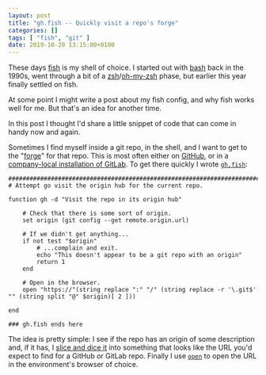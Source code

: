 ```yaml
---
layout: post
title: "gh.fish -- Quickly visit a repo's forge"
categories: []
tags: [ "fish", "git" ]
date: 2019-10-20 13:15:00+0100
---
```


These days [fish](https://fishshell.com/) is my shell of choice. I started
out with [bash](https://www.gnu.org/software/bash/) back in the 1990s, went
through a bit of a
[zsh](https://www.zsh.org/)/[oh-my-zsh](https://ohmyz.sh/) phase, but
earlier this year finally settled on fish.

At some point I might write a post about my fish config, and why fish works
well for me. But that's an idea for another time.

In this post I thought I'd share a little snippet of code that can come in
handy now and again.

Sometimes I find myself inside a git repo, in the shell, and I want to get
to the "[forge](https://en.wikipedia.org/wiki/Forge_%28software%29)" for
that repo. This is most often either on [GitHub](https://github.com/), or in
a [company-local installation of GitLab](https://about.gitlab.com/install/).
To get there quickly I wrote
[`gh.fish`](https://gist.github.com/davep/3bac3b30e45a3560c265150e609219db):

```
##############################################################################
# Attempt go visit the origin hub for the current repo.

function gh -d "Visit the repo in its origin hub"

    # Check that there is some sort of origin.
    set origin (git config --get remote.origin.url)

    # If we didn't get anything...
    if not test "$origin"
        # ...complain and exit.
        echo "This doesn't appear to be a git repo with an origin"
        return 1
    end

    # Open in the browser.
    open "https://"(string replace ":" "/" (string replace -r '\.git$' "" (string split "@" $origin)[ 2 ]))

end

### gh.fish ends here
```

The idea is pretty simple: I see if the repo has an origin of some
description and, if it has, I [slice and dice
it](https://fishshell.com/docs/current/commands.html#string) into something
that looks like the URL you'd expect to find for a GitHub or GitLab repo.
Finally I use
[`open`](https://fishshell.com/docs/current/commands.html#open) to open the
URL in the environment's browser of choice.

[//]: # (2019-10-20-fg-fish.md ends here)
